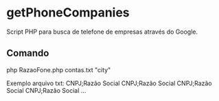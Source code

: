 # getPhoneCompanies
Script PHP para busca de telefone de empresas através do Google.

## Comando
php RazaoFone.php contas.txt "city" 

Exemplo arquivo txt:
CNPJ;Razão Social
CNPJ;Razão Social
CNPJ;Razão Social
CNPJ;Razão Social
...
